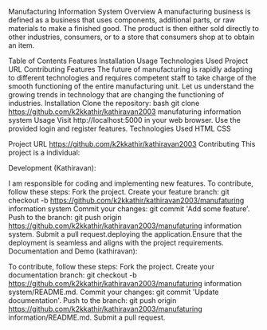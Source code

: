 Manufacturing Information System
Overview
A manufacturing business is defined as a business that uses components, additional parts, or raw materials to make a finished good. The product is then either sold directly to other industries, consumers, or to a store that consumers shop at to obtain an item.

Table of Contents
Features
Installation
Usage
Technologies Used
Project URL
Contributing
Features
The future of manufacturing is rapidly adapting to different technologies and requires competent staff to take charge of the smooth functioning of the entire manufacturing unit. Let us understand the growing trends in technology that are changing the functioning of industries.
Installation
Clone the repository: bash git clone https://github.com/k2kkathir/kathiravan2003 manufaturing information system
Usage
Visit http://localhost:5000 in your web browser.
Use the provided login and register features.
Technologies Used
HTML
CSS

Project URL
https://github.com/k2kkathir/kathiravan2003
Contributing
This project is a individual:

Development (Kathiravan):

I am responsible for coding and implementing new features.
To contribute, follow these steps:
Fork the project.
Create your feature branch: git checkout -b  https://github.com/k2kkathir/kathiravan2003/manufaturing information system
Commit your changes: git commit 'Add some feature'.
Push to the branch: git push origin  https://github.com/k2kkathir/kathiravan2003/manufaturing information system.
Submit a pull request.deploying the application.Ensure that the deployment is seamless and aligns with the project requirements.
Documentation and Demo (kathiravan):

To contribute, follow these steps:
Fork the project.
Create your documentation branch: git checkout -b  https://github.com/k2kkathir/kathiravan2003/manufaturing information system/README.md.
Commit your changes: git commit  'Update documentation'.
Push to the branch: git push origin  https://github.com/k2kkathir/kathiravan2003/manufaturing information/README.md.
Submit a pull request.

